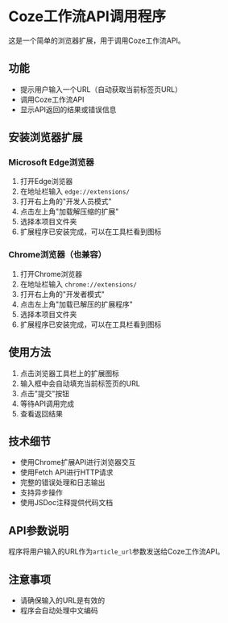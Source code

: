 # Coze工作流API调用程序

这是一个简单的浏览器扩展，用于调用Coze工作流API。

## 功能

- 提示用户输入一个URL（自动获取当前标签页URL）
- 调用Coze工作流API
- 显示API返回的结果或错误信息

## 安装浏览器扩展

### Microsoft Edge浏览器

1. 打开Edge浏览器
2. 在地址栏输入 `edge://extensions/`
3. 打开右上角的"开发人员模式"
4. 点击左上角"加载解压缩的扩展"
5. 选择本项目文件夹
6. 扩展程序已安装完成，可以在工具栏看到图标

### Chrome浏览器（也兼容）

1. 打开Chrome浏览器
2. 在地址栏输入 `chrome://extensions/`
3. 打开右上角的"开发者模式"
4. 点击左上角"加载已解压的扩展程序"
5. 选择本项目文件夹
6. 扩展程序已安装完成，可以在工具栏看到图标

## 使用方法

1. 点击浏览器工具栏上的扩展图标
2. 输入框中会自动填充当前标签页的URL
3. 点击"提交"按钮
4. 等待API调用完成
5. 查看返回结果

## 技术细节

- 使用Chrome扩展API进行浏览器交互
- 使用Fetch API进行HTTP请求
- 完整的错误处理和日志输出
- 支持异步操作
- 使用JSDoc注释提供代码文档

## API参数说明

程序将用户输入的URL作为`article_url`参数发送给Coze工作流API。

## 注意事项

- 请确保输入的URL是有效的
- 程序会自动处理中文编码 